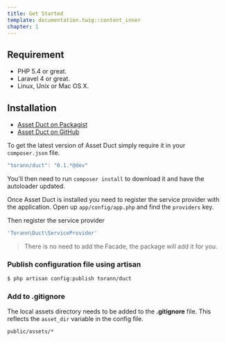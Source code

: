 ```yaml
---
title: Get Started
template: documentation.twig::content_inner
chapter: 1
---
```


## Requirement

* PHP 5.4 or great.
* Laravel 4 or great.
* Linux, Unix or Mac OS X.

## Installation

- [Asset Duct on Packagist](https://packagist.org/packages/torann/duct)
- [Asset Duct on GitHub](https://github.com/torann/asset-duct)

To get the latest version of Asset Duct simply require it in your `composer.json` file.

```js
"torann/duct": "0.1.*@dev"
```

You'll then need to run `composer install` to download it and have the autoloader updated.

Once Asset Duct is installed you need to register the service provider with the application. Open up `app/config/app.php` and find the `providers` key.

Then register the service provider

```php
'Torann\Duct\ServiceProvider'
```

> There is no need to add the Facade, the package will add it for you.

### Publish configuration file using artisan

```bash
$ php artisan config:publish torann/duct
```

### Add to .gitignore

The local assets directory needs to be added to the **.gitignore** file. This reflects the `asset_dir` variable in the config file.

```
public/assets/*
```